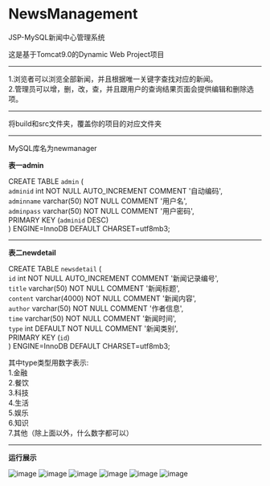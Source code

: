 # NewsManagement
JSP-MySQL新闻中心管理系统

这是基于Tomcat9.0的Dynamic Web Project项目  

-------------------------------------------------

1.浏览者可以浏览全部新闻，并且根据唯一关键字查找对应的新闻。  
2.管理员可以增，删，改，查，并且跟用户的查询结果页面会提供编辑和删除选项。

---------------------------------------------------

将build和src文件夹，覆盖你的项目的对应文件夹

--------------------------------------------------
MySQL库名为newmanager  

**表一admin**  

CREATE TABLE `admin` (  
  `adminid` int NOT NULL AUTO_INCREMENT COMMENT '自动编码',  
  `adminname` varchar(50) NOT NULL COMMENT '用户名',  
  `adminpass` varchar(50) NOT NULL COMMENT '用户密码',  
  PRIMARY KEY (`adminid` DESC)  
) ENGINE=InnoDB DEFAULT CHARSET=utf8mb3;  

---------------------------------------------------
**表二newdetail**  

CREATE TABLE `newsdetail` (  
  `id` int NOT NULL AUTO_INCREMENT COMMENT '新闻记录编号',  
  `title` varchar(50) NOT NULL COMMENT '新闻标题',  
  `content` varchar(4000) NOT NULL COMMENT '新闻内容',  
  `author` varchar(50) NOT NULL COMMENT '作者信息',  
  `time` varchar(50) NOT NULL COMMENT '新闻时间',  
  `type` int DEFAULT NOT NULL COMMENT '新闻类别',  
  PRIMARY KEY (`id`)  
) ENGINE=InnoDB DEFAULT CHARSET=utf8mb3;  

其中type类型用数字表示:  
  1.金融  
  2.餐饮  
  3.科技  
  4.生活  
  5.娱乐  
  6.知识  
  7.其他（除上面以外，什么数字都可以）

---------------------------------------------------

**运行展示**  

![image](https://github.com/user-attachments/assets/93addda9-410e-48fe-a0f0-e0d8dec1937a)
![image](https://github.com/user-attachments/assets/1d42d21e-1a00-4f6a-b263-96afb0bf29c2)
![image](https://github.com/user-attachments/assets/c12dbc22-3e44-4114-a1e3-878966fbf909)
![image](https://github.com/user-attachments/assets/2a5f8cbc-4a4e-48a9-bcb6-bcad845a1f8d)
![image](https://github.com/user-attachments/assets/719f55c8-a885-49ec-bc3a-36565aee4b44)
![image](https://github.com/user-attachments/assets/c06b01e5-c999-43ae-b066-79a9e57a3185)

